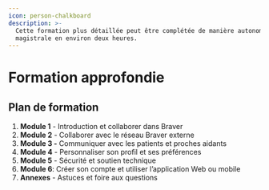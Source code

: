```yaml
---
icon: person-chalkboard
description: >-
  Cette formation plus détaillée peut être complétée de manière autonome ou
  magistrale en environ deux heures.
---
```


# Formation approfondie

## Plan de formation

1. **Module 1** - Introduction et collaborer dans Braver
2. **Module 2** - Collaborer avec le réseau Braver externe
3. **Module 3 -** Communiquer avec les patients et proches aidants
4. **Module 4** - Personnaliser son profil et ses préférences
5. **Module 5** - Sécurité et soutien technique
6. **Module 6**: Créer son compte et utiliser l’application Web ou mobile
7. **Annexes** - Astuces et foire aux questions

